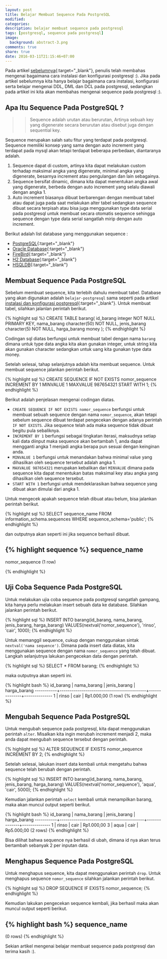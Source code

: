 ```yaml
---
layout: post
title: Belajar Membuat Sequence Pada PostgreSQL
modified:
categories: 
description: belajar membuat sequence pada postgresql
tags: [postgresql, sequence pada postgresql]
image:
  background: abstract-3.png
comments: true
share: true
date: 2016-03-11T21:15:46+07:00
---
```


Pada artikel [sebelumnya](http://adf.ly/1lPLxc){:target="_blank"}, penulis telah membahas mengenai bagaimana cara instalasi dan konfigurasi postgresql :). Jika pada artikel sebelumnya kita hanya belajar bagaimana cara instalasi, konfigurasi serta belajar mengenai DDL, DML dan DCL pada postgresql, sedangkan pada artikel ini kita akan membahas mengenai sequence pada postgresql :).

## Apa Itu Sequence Pada PostgreSQL ?

>>Sequence adalah urutan atau berurutan, Artinya sebuah key yang digenerate secara berurutan atau disebut juga dengan sequential key.

Sequence merupakan salah satu fitur yang terdapat pada postgresql. Sequence memiliki konsep yang sama dengan auto increment yang terdapat pada mysql akan tetapi terdapat beberapa perbedaan, diantaranya adalah.

1. Sequence dapat di custom, artinya kita dapat melakukan custom terhadap maksimal angka yang digenerate, minimal angka yang digenerate, besarnya increment atau pengulangan dan lain sebagainya.
2. Sequence bersifat dinamic, dimana kita dapat menentukan angka awal yang digenerate, berbeda dengan auto increment yang selalu diawali dengan angka 1.
3. Auto increment biasanya dibuat berbarengan dengan membuat tabel atau dapat juga pada saat melakukan alter tabel sedangkan sequence dibuat secara terpisah atau bisa juga menggunakan type data serial pada postgresql untuk membuat secara otomatis sequence sehingga sequence dengan type data serial sangatlah mirip dengan auto increment.

Berikut adalah list database yang menggunakan sequence :

* [PostgreSQL](http://adf.ly/1lPLxx){:target="_blank"}
* [Oracle Database](http://adf.ly/1lPLyM){:target="_blank"}
* [FireBird](http://adf.ly/1lPLyp){:target="_blank"}
* [H2 Database](http://adf.ly/1lPLzN){:target="_blank"}
* [HSQLDB](http://adf.ly/1lPLzk){:target="_blank"}

## Membuat Sequence Pada PostgreSQL

Sebelum membuat sequence, kita terlebih dahulu membuat tabel. Database yang akan digunakan adalah `belajar-postgresql` sama seperti pada artikel [instalasi dan konfigurasi postgresql](http://adf.ly/1lPLxc){:target="_blank"}. Untuk membuat tabel, silahkan jalanlan perintah berikut.

{% highlight sql %}
CREATE TABLE barang(
    id_barang integer NOT NULL PRIMARY KEY,
    nama_barang character(50) NOT NULL,
    jenis_barang character(5) NOT NULL,
    harga_barang money
);
{% endhighlight %}

Codingan sql diatas berfungsi untuk membuat tabel dengan nama `barang` dimana untuk type data angka kita akan gunakan integer, untuk string kita akan gunakan character sedangkan untuk uang kita gunakan type data money.

Setelah selesai, tahap selanjutnya adalah kita membuat sequence. Untuk membuat sequence jalankan perintah berikut.

{% highlight sql %}
CREATE SEQUENCE IF NOT EXISTS nomor_sequence
    INCREMENT BY 1
    MINVALUE 1
    MAXVALUE 987654321
    START WITH 1;
{% endhighlight %}

Berikut adalah penjelasan mengenai codingan diatas.

* `CREATE SEQUENCE IF NOT EXISTS nomor_sequence` berfungsi untuk membuat sebuah sequence dengan nama `nomor_sequence`, akan tetapi sebelum sequence dibuat terdapat pengecekan dengan adanya perintah `IF NOT EXISTS`. Jika sequence telah ada maka sequence tidak dibuat begitu pula sebaliknya.
* `INCREMENT BY 1` berfungsi sebagai tingkatan iterasi, maksudnya setiap kali data diinput maka sequence akan bertambah 1, anda dapat mengganti angka 1 menjadi angka berapa pun sesuai dengan keinginan anda.
* `MINVALUE 1` berfungsi untuk menandakan bahwa minimal value yang dihasilkan oleh sequence tersebut adalah angka 1.
* `MAXVALUE 987654321` merupakan kebalikan dari `MINVALUE` dimana pada sequence kita dapat menentukan batas maksimal key atau angka yang dihasilkan oleh sequence tersebut.
* `START WITH 1` berfungsi untuk mendeklarasikan bahwa sequence yang dibuat akan dimulai dari angka 1.

Untuk mengecek apakah sequence telah dibuat atau belum, bisa jalankan perintah berikut.

{% highlight sql %}
SELECT sequence_name FROM information_schema.sequences WHERE sequence_schema='public';
{% endhighlight %}

dan outputnya akan seperti ini jika sequence berhasil dibuat.

{% highlight sequence %}
sequence_name
----------------
 nomor_sequence
(1 row)

{% endhighlight %}

## Uji Coba Sequence Pada PostgreSQL

Untuk melakukan ujia coba sequence pada postgresql sangatlah gampang, kita hanya perlu melakukan insert sebuah data ke database. Silahkan jalankan perintah berikut.

{% highlight sql %}
INSERT INTO barang(id_barang, nama_barang, jenis_barang, harga_barang)
VALUES(nextval('nomor_sequence'), 'rinso', 'cair', 1000);
{% endhighlight %}

Untuk memanggil sequence, cukup dengan menggunakan sintak `nextval('nama sequence')`. Dimana pada insert data diatas, kita menggunakan sequence dengan nama `nomor_sequence` yang telah dibuat. Langkah selanjutnya lakukan pengecekan data dengan perintah.

{% highlight sql %}
SELECT * FROM barang;
{% endhighlight %}

maka outputnya akan seperti ini.

{% highlight bash %}
 id_barang |                nama_barang                | jenis_barang | harga_barang 
-----------+-------------------------------------------+--------------+--------------
         1 | rinso                                     | cair         |   Rp1.000,00
(1 row)
{% endhighlight %}

## Mengubah Sequence Pada PostgreSQL

Untuk mengubah sequence pada postgresql, kita dapat menggunakan perintah `alter`. Misalkan kita ingin merubah increment menjadi 2, maka anda dapat mengubah sequence tersebut dengan perintah.

{% highlight sql %}
ALTER SEQUENCE IF EXISTS nomor_sequence
    INCREMENT BY 2;
{% endhighlight %}

Setelah selesai, lakukan insert data kembali untuk mengetahu bahwa sequence telah berubah dengan perintah.

{% highlight sql %}
INSERT INTO barang(id_barang, nama_barang, jenis_barang, harga_barang)
VALUES(nextval('nomor_sequence'), 'aqua', 'cair', 5000);
{% endhighlight %}

Kemudian jalankan perintah `select` kembali untuk menampilkan barang, maka akan muncul output seperti berikut.

{% highlight bash %}
 id_barang |                 nama_barang              | jenis_barang | harga_barang 
-----------+------------------------------------------+--------------+--------------
         1 | rinso                                    | cair         |   Rp1.000,00
         3 | aqua                                     | cair         |   Rp5.000,00
(2 rows)
{% endhighlight %}

Bisa dilihat bahwa sequence nya berhasil di ubah, dimana id nya akan terus bertambah sebanyak 2 per inputan data.

## Menghapus Sequence Pada PostgreSQL

Untuk menghapus sequence, kita dapat menggunakan perintah `drop`. Untuk menghapus sequence `nomor_sequence` silahkan jalankan perintah berikut.

{% highlight sql %}
DROP SEQUENCE IF EXISTS nomor_sequence;
{% endhighlight %}

Kemudian lakukan pengecekan sequence kembali, jika berhasil maka akan muncul output seperti berikut.

{% highlight bash %}
sequence_name 
---------------
(0 rows)
{% endhighlight %}

Sekian artikel mengenai belajar membuat sequence pada postgresql dan terima kasih :).